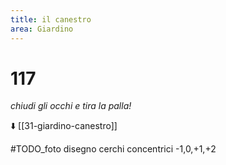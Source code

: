 ```yaml
---
title: il canestro
area: Giardino
---
```

# 117
_chiudi gli occhi e tira la palla!_


⬇️ [[31-giardino-canestro]]

#TODO_foto disegno cerchi concentrici -1,0,+1,+2